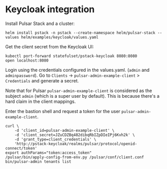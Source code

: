 # Keycloak integration

Install Pulsar Stack and a cluster:
```
helm install pstack -n pstack --create-namespace helm/pulsar-stack --values helm/examples/keycloak/values.yaml 
```

Get the client secret from the Keycloak UI:
```
kubectl port-forward statefulset/pstack-keycloak 8080:8080
open localhost:8080
```
Login using the credentials configured in the values.yaml. (`admin` and `adminpassword`).
Go to `Clients` -> `pulsar-admin-example-client` > `Credentials` and generate a secret.

Note that for Pulsar `pulsar-admin-example-client` is considered as the subject `admin` (which is a super user by default).
This is because there's a hard claim in the client mappings.


Enter the bastion shell and request a token for the user `pulsar-admin-example-client`.
```
curl \
    -d 'client_id=pulsar-admin-example-client' \
    -d 'client_secret=JZuCDZBq482dibqRbIZpDIeIPj6Kvh2k' \
    -d 'grant_type=client_credentials' \
    'http://pstack-keycloak/realms/pulsar/protocol/openid-connect/token'
export authParams="token:access_token"
/pulsar/bin/apply-config-from-env.py /pulsar/conf/client.conf
bin/pulsar-admin tenants list
```



